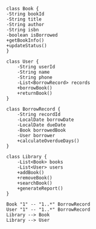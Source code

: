     class Book {
    -String bookId
    -String title
    -String author
    -String isbn
    -boolean isBorrowed
    +getBookInfo()
    +updateStatus()
    }

    class User {
        -String userId
        -String name
        -String phone
        -List<BorrowRecord> records
        +borrowBook()
        +returnBook()
    }

    class BorrowRecord {
        -String recordId
        -LocalDate borrowDate
        -LocalDate dueDate
        -Book borrowedBook
        -User borrower
        +calculateOverdueDays()
    }

    class Library {
        -List<Book> books
        -List<User> users
        +addBook()
        +removeBook()
        +searchBook()
        +generateReport()
    }

    Book "1" -- "1..*" BorrowRecord
    User "1" -- "1..*" BorrowRecord
    Library --> Book
    Library --> User